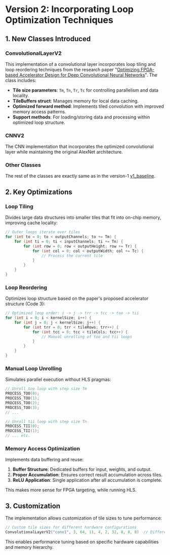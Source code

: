 # Version 2: Incorporating Loop Optimization Techniques

## 1. New Classes Introduced

### ConvolutionalLayerV2
This implementation of a convolutional layer incorporates loop tiling and loop reordering techniques from the research paper "[Optimizing FPGA-based Accelerator Design for Deep Convolutional Neural Networks](https://dl.acm.org/doi/10.1145/2684746.2689060)". The class includes:
- **Tile size parameters**: `Tm`, `Tn`, `Tr`, `Tc` for controlling parallelism and data locality.
- **TileBuffers struct**: Manages memory for local data caching.
- **Optimized forward method**: Implements tiled convolution with improved memory access patterns.
- **Support methods**: For loading/storing data and processing within optimized loop structure.

### CNNV2
The CNN implementation that incorporates the optimized convolutional layer while maintaining the original AlexNet architecture.

### Other Classes
The rest of the classes are exactly same as in the version-1 [v1_baseline](../v1_baseline/README.md).

## 2. Key Optimizations
### Loop Tiling
Divides large data structures into smaller tiles that fit into on-chip memory, improving cache locality:
```cpp
// Outer loops iterate over tiles
for (int to = 0; to < outputChannels; to += Tm) {
    for (int ti = 0; ti < inputChannels; ti += Tn) {
        for (int row = 0; row < outputHeight; row += Tr) {
            for (int col = 0; col < outputWidth; col += Tc) {
                // Process the current tile
            }
        }
    }
}
```

### Loop Reordering
Optimizes loop structure based on the paper's proposed accelerator structure (Code 3):
```cpp
// Optimized loop order: i -> j -> trr -> tcc -> too -> tii
for (int i = 0; i < kernelSize; i++) {
    for (int j = 0; j < kernelSize; j++) {
        for (int trr = 0; trr < tileRows; trr++) {
            for (int tcc = 0; tcc < tileCols; tcc++) {
                // Manual unrolling of too and tii loops
            }
        }
    }
}
```

### Manual Loop Unrolling
Simulates parallel execution without HLS pragmas:
```cpp
// Unroll too loop with step size Tm
PROCESS_TOO(0);
PROCESS_TOO(1);
PROCESS_TOO(2);
PROCESS_TOO(3);
// ...

// Unroll tii loop with step size Tn
PROCESS_TII(0);
PROCESS_TII(1);
// ... etc.
```

### Memory Access Optimization
Implements data buffering and reuse:
1. **Buffer Structure**: Dedicated buffers for input, weights, and output.
2. **Proper Accumulation**: Ensures correct result accumulation across tiles.
3. **ReLU Application**: Single application after all accumulation is complete.

This makes more sense for FPGA targeting, while running HLS.

## 3. Customization

The implementation allows customization of tile sizes to tune performance:

```cpp
// Custom tile sizes for different hardware configurations
ConvolutionalLayerV2("conv1", 3, 64, 11, 4, 2, 32, 8, 8, 8)  // Different Tm, Tn, Tr, Tc
```

This enables performance tuning based on specific hardware capabilities and memory hierarchy.
